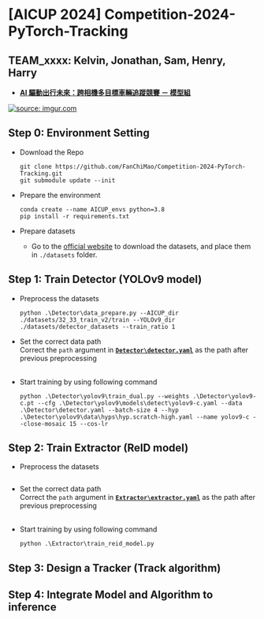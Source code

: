 # [AICUP 2024] Competition-2024-PyTorch-Tracking


## TEAM_xxxx: Kelvin, Jonathan, Sam, Henry, Harry  
- [**AI 驅動出行未來：跨相機多目標車輛追蹤競賽 － 模型組**](https://tbrain.trendmicro.com.tw/Competitions/Details/33)  

<a href="https://tbrain.trendmicro.com.tw/Competitions/Details/33"><img src="https://i.imgur.com/3nfLbdW.png" title="source: imgur.com" /></a>  

## Step 0: Environment Setting

- Download the Repo
    ```commandline
    git clone https://github.com/FanChiMao/Competition-2024-PyTorch-Tracking.git
    git submodule update --init
    ```
  
- Prepare the environment
    ```commandline
    conda create --name AICUP_envs python=3.8
    pip install -r requirements.txt
    ```
  
- Prepare datasets  
  - Go to the [official website](https://tbrain.trendmicro.com.tw/Competitions/Details/33) to download the datasets, and place them in `./datasets` folder.


## Step 1: Train Detector (YOLOv9 model)
- Preprocess the datasets
  ```commandline
  python .\Detector\data_prepare.py --AICUP_dir ./datasets/32_33_train_v2/train --YOLOv9_dir ./datasets/detector_datasets --train_ratio 1
  ```

- Set the correct data path  
  Correct the `path` argument in [**`Detector\detector.yaml`**](./Detector/detector.yaml) as the path after previous preprocessing  
  <br>

- Start training by using following command
  ```commandline
  python .\Detector\yolov9\train_dual.py --weights .\Detector\yolov9-c.pt --cfg .\Detector\yolov9\models\detect\yolov9-c.yaml --data .\Detector\detector.yaml --batch-size 4 --hyp .\Detector\yolov9\data\hyps\hyp.scratch-high.yaml --name yolov9-c --close-mosaic 15 --cos-lr
  ```
  

## Step 2: Train Extractor (ReID model)
- Preprocess the datasets
  ```commandline
  
  ```

- Set the correct data path  
  Correct the `path` argument in [**`Extractor\extractor.yaml`**](./Extractor/extractor.yaml) as the path after previous preprocessing  
  <br>

- Start training by using following command
  ```commandline
  python .\Extractor\train_reid_model.py
  ```

[//]: # (TODO: visualize feature and evaluate)


## Step 3: Design a Tracker (Track algorithm)



## Step 4: Integrate Model and Algorithm to inference 
